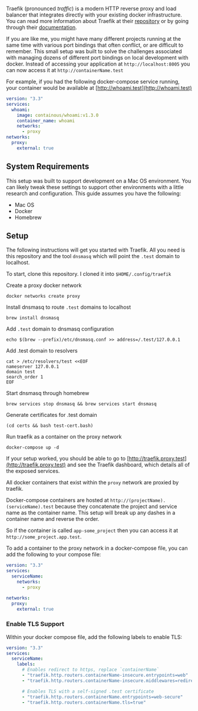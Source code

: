 Traefik (pronounced _traffic_) is a modern HTTP reverse proxy and load balancer that integrates directly with your existing docker infrastructure. You can read more information about Traefik at their [repository](https://github.com/containous/traefik) or by going through their [documentation](https://traefik.io/).

If you are like me, you might have many different projects running at the same time with various port bindings that often conflict, or are difficult to remember. This small setup was built to solve the challenges associated with managing dozens of different port bindings on local development with docker. Instead of accessing your application at `http://localhost:8005` you can now access it at `http://containerName.test`

For example, if you had the following docker-compose service running, your container would be available at [http://whoami.test](http://whoami.test)

``` yaml
version: "3.3"
services:
  whoami:
    image: containous/whoami:v1.3.0
    container_name: whoami
    networks:
      - proxy
networks:
  proxy:
    external: true
```

## System Requirements
This setup was built to support development on a Mac OS environment. You can likely tweak these settings to support other environments with a little research and configuration. This guide assumes you have the following:
- Mac OS
- Docker
- Homebrew

## Setup
The following instructions will get you started with Traefik. All you need is this repository and the tool `dnsmasq` which will point the `.test` domain to localhost.

To start, clone this repository. I cloned it into `$HOME/.config/traefik`

Create a proxy docker network
``` shell
docker networks create proxy
```

Install dnsmasq to route `.test` domains to localhost
``` shell
brew install dnsmasq
```

Add `.test` domain to dnsmasq configuration
``` shell
echo $(brew --prefix)/etc/dnsmasq.conf >> address=/.test/127.0.0.1
```

Add .test domain to resolvers
``` shell
cat > /etc/resolvers/test <<EOF
nameserver 127.0.0.1
domain test
search_order 1
EOF
```

Start dnsmasq through homebrew
``` shell
brew services stop dnsmasq && brew services start dnsmasq
```

Generate certificates for .test domain
``` shell
(cd certs && bash test-cert.bash)
```

Run traefik as a container on the proxy network
``` shell
docker-compose up -d
```

If your setup worked, you should be able to go to [http://traefik.proxy.test](http://traefik.proxy.test) and see the Traefik dashboard, which details all of the exposed services.

All docker containers that exist within the `proxy` network are proxied by traefik.

Docker-compose containers are hosted at `http://(projectName).(serviceName).test` because they concatenate the project and service name as the container name. This setup will break up any dashes in a container name and reverse the order.

So if the container is called `app-some_project` then you can access it at `http://some_project.app.test`.

To add a container to the proxy network in a docker-compose file, you can add the following to your compose file:
``` yaml
version: "3.3"
services:
  serviceName:
    networks:
      - proxy

networks:
  proxy:
    external: true
```

### Enable TLS Support
Within your docker compose file, add the following labels to enable TLS:
``` yaml
version: "3.3"
services:
  serviceName:
    labels:
      # Enables redirect to https, replace `containerName`
      - "traefik.http.routers.containerName-insecure.entrypoints=web"
      - "traefik.http.routers.containerName-insecure.middlewares=redirect-to-https"

      # Enables TLS with a self-signed .test certificate
      - "traefik.http.routers.containerName.entrypoints=web-secure"
      - "traefik.http.routers.containerName.tls=true"
```